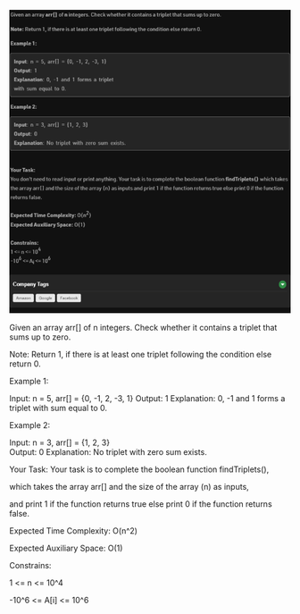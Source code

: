 ![Alt text](day1.png)

Given an array arr[] of n integers. Check whether it contains a triplet that sums up to zero. 

Note: Return 1, if there is at least one triplet following the condition else return 0.

Example 1:

Input: n = 5, arr[] = {0, -1, 2, -3, 1}
Output: 1
Explanation: 0, -1 and 1 forms a triplet 
with sum equal to 0.

Example 2:
 
Input: n = 3, arr[] = {1, 2, 3}                      
Output: 0
Explanation: No triplet with zero sum exists.

Your Task:
Your task is to complete the boolean function findTriplets(),

which takes the array arr[] and the size of the array (n) as inputs,

and print 1 if the function returns true else print 0 if the function returns false.

Expected Time Complexity: O(n^2)

Expected Auxiliary Space: O(1)

Constrains:

1 <= n <= 10^4

-10^6 <= A[i] <= 10^6
